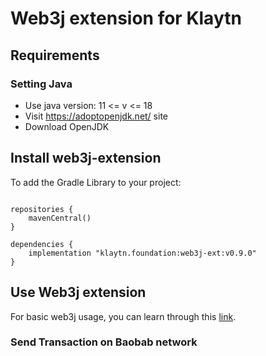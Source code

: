 # Web3j extension for Klaytn

## Requirements
### Setting Java
- Use java version: 11 <= v <= 18
- Visit https://adoptopenjdk.net/ site
- Download OpenJDK
## Install web3j-extension

To add the Gradle Library to your project:
```shell

repositories { 
    mavenCentral() 
}

dependencies {
    implementation "klaytn.foundation:web3j-ext:v0.9.0"
}
````

## Use Web3j extension
For basic web3j usage, you can learn through this [link](https://docs.web3j.io/4.10.0/quickstart/).

### Send Transaction on Baobab network